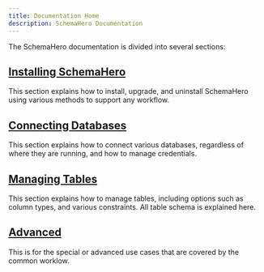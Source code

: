 ```yaml
---
title: Documentation Home
description: SchemaHero Documentation
---
```


The SchemaHero documentation is divided into several sections:

## [Installing SchemaHero](/docs/installing/kubectl)
This section explains how to install, upgrade, and uninstall SchemaHero using various methods to support any workflow.

## [Connecting Databases](/docs/connecting-databases/creating-db-resource/)
This section explains how to connect various databases, regardless of where they are running, and how to manage credentials.

## [Managing Tables](/docs/managing-tables/creating-tables/)
This section explains how to manage tables, including options such as column types, and various constraints.
All table schema is explained here.

## [Advanced](/docs/advanced/enforcing-policies/)
This is for the special or advanced use cases that are covered by the common worklow.
